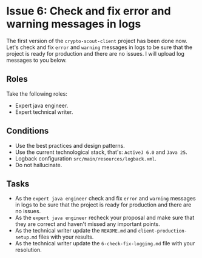 # Issue 6: Check and fix error and warning messages in logs

The first version of the `crypto-scout-client` project has been done now. Let's check and fix `error` and `warning`
messages in logs to be sure that the project is ready for production and there are no issues. I will upload log messages
to you below.

## Roles

Take the following roles:

- Expert java engineer.
- Expert technical writer.

## Conditions

- Use the best practices and design patterns.
- Use the current technological stack, that's: `ActiveJ 6.0` and `Java 25`.
- Logback configuration `src/main/resources/logback.xml`.
- Do not hallucinate.

## Tasks

- As the `expert java engineer` check and fix `error` and `warning` messages in logs to be sure that the project is 
  ready for production and there are no issues. 
- As the `expert java engineer` recheck your proposal and make sure that they are correct and haven't missed any
  important points.
- As the technical writer update the `README.md` and `client-production-setup.md` files with your results.
- As the technical writer update the `6-check-fix-logging.md` file with your resolution.